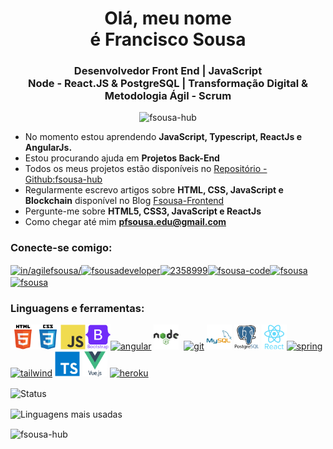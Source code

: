 
<h1 align="center">Olá, meu nome<br>  é Francisco Sousa</h1>  
<h3 align="center">Desenvolvedor Front End | JavaScript <br>
Node - React.JS & PostgreSQL | Transformação Digital & Metodologia Ágil - Scrum</h4>
<p align="center"><img src="https://github-profile-trophy.vercel.app/?username=fsousa-hub" alt="fsousa-hub" /></p>
  
- No momento estou aprendendo **JavaScript, Typescript, ReactJs e AngularJs.**  
- Estou procurando ajuda em **Projetos Back-End**  
- Todos os meus projetos estão disponíveis no [Repositório - Github:fsousa-hub](https://github.com/fsousa-hub?tab=repositories)  
- Regularmente escrevo artigos sobre **HTML, CSS, JavaScript  e Blockchain** disponível no Blog  [Fsousa-Frontend](https://fsousa-frontend.blogspot.com)  
- Pergunte-me sobre **HTML5, CSS3, JavaScript e ReactJs**  
- Como chegar até mim **pfsousa.edu@gmail.com**  

<h3 align="left">Conecte-se comigo:</h4><p align="left"><a href="https://linkedin.com/in/in/agilefsousa/" target="blank"><img align="center" src="https://raw.githubusercontent.com/rahuldkjain/github-profile-readme-generator/master/src/images/icons/Social/linked-in-alt.svg" alt="in/agilefsousa/" height="30" width="40" /></a><a href="https://twitter.com/fsousadeveloper" target="blank"><img align="center" src="https://raw.githubusercontent.com/rahuldkjain/github-profile-readme-generator/master/src/images/icons/Social/twitter.svg" alt="fsousadeveloper" height="30" width="40" /></a><a href="https://stackoverflow.com/users/21189838" target="blank"><img align="center" src="https://raw.githubusercontent.com/rahuldkjain/github-profile-readme-generator/master/src/images/icons/Social/stack-overflow.svg" alt="2358999" height="30" width="40" /></a><a href="https://codepen.io/fsousa-code" target="blank"><img align="center" src="https://raw.githubusercontent.com/rahuldkjain/github-profile-readme-generator/master/src/images/icons/Social/codepen.svg" alt="fsousa-code" height="30" width="40" /></a><a href="https://codesandbox.io/u/fsousa-hub" target="blank"><img align="center" src="https://raw.githubusercontent.com/rahuldkjain/github-profile-readme-generator/master/src/images/icons/Social/codesandbox.svg" alt="fsousa" height="30" width="40" /></a> <a href="https://dev.to/fsousadevgithub" target="blank"><img align="center" src="https://raw.githubusercontent.com/rahuldkjain/github-profile-readme-generator/master/src/images/icons/Social/devto.svg" alt="fsousa" height="30" width="40" /></a></p>  
  
<h3 align="left">Linguagens e ferramentas:</h4><p align="left"><a href="https://www.w3.org/html/" target="_blank" rel="noreferrer"><img src="https://raw.githubusercontent.com/devicons/devicon/master/icons/html5/html5-original-wordmark.svg" alt="html5" width="40" height="40"/></a><a href="https://www.w3schools.com/css/" target="_blank" rel="noreferrer"><img src="https://raw.githubusercontent.com/devicons/devicon/master/icons/css3/css3-original-wordmark.svg" alt="css3" width="40" height="40"/></a><a href="https://developer.mozilla.org/en-US/docs/Web/JavaScript" target="_blank" rel="noreferrer"><img src="https://raw.githubusercontent.com/devicons/devicon/master/icons/javascript/javascript-original.svg" alt="javascript" width="40" height="40"/></a><a href="https://getbootstrap.com" target="_blank" rel="noreferrer"><img src="https://raw.githubusercontent.com/devicons/devicon/master/icons/bootstrap/bootstrap-plain-wordmark.svg" alt="bootstrap" width="40" height="40"/></a><a href="https://angular.io" target="_blank" rel="noreferrer"><img src="https://angular.io/assets/images/logos/angular/angular.svg" alt="angular" width="40" height="45"/></a>&nbsp;<a href="https://nodejs.org" target="_blank" rel="noreferrer"><img src="https://raw.githubusercontent.com/devicons/devicon/master/icons/nodejs/nodejs-original-wordmark.svg" alt="nodejs" width="40" height="40"/></a>&nbsp;&nbsp;<a href="https://git-scm.com/" target="_blank" rel="noreferrer"><img src="https://www.vectorlogo.zone/logos/git-scm/git-scm-icon.svg" alt="git" width="40" height="40"/></a>&nbsp;<a href="https://www.mysql.com/" target="_blank" rel="noreferrer"><img src="https://raw.githubusercontent.com/devicons/devicon/master/icons/mysql/mysql-original-wordmark.svg" alt="mysql" width="40" height="40"/></a>&nbsp;<a href="https://www.postgresql.org" target="_blank" rel="noreferrer"><img src="https://raw.githubusercontent.com/devicons/devicon/master/icons/postgresql/postgresql-original-wordmark.svg" alt="postgresql" width="40" height="40"/></a>&nbsp;<a href="https://reactjs.org/" target="_blank" rel="noreferrer"><img src="https://raw.githubusercontent.com/devicons/devicon/master/icons/react/react-original-wordmark.svg" alt="react" width="40" height="40"/></a><a href="https://spring.io/" target="_blank" rel="noreferrer"><img src="https://www.vectorlogo.zone/logos/springio/springio-icon.svg" alt="spring" width="40" height="40"/></a>&nbsp;<a href="https://tailwindcss.com/" target="_blank" rel="noreferrer"><img src="https://www.vectorlogo.zone/logos/tailwindcss/tailwindcss-icon.svg" alt="tailwind" width="40" height="40"/></a>&nbsp;<a href="https://www.typescriptlang.org/" target="_blank" rel="noreferrer"><img src="https://raw.githubusercontent.com/devicons/devicon/master/icons/typescript/typescript-original.svg" alt="typescript" width="40" height="40"/></a>&nbsp;<a href="https://vuejs.org/" target="_blank" rel="noreferrer"><img src="https://raw.githubusercontent.com/devicons/devicon/master/icons/vuejs/vuejs-original-wordmark.svg" alt="vuejs" width="40" height="40"/></a>&nbsp;<a href="https://heroku.com" target="_blank" rel="noreferrer"><img src="https://www.vectorlogo.zone/logos/heroku/heroku-icon.svg" alt="heroku" width="40" height="40"/></a></p>  

<p><img align="center" src="https://github-readme-stats.vercel.app/api?username=fsousa-hub&show_icons=true&locale=en" alt="Status" /></p>
<p><img align="center" src="https://github-readme-stats.vercel.app/api/top-langs?username=fsousa-hub&show_icons=true&locale=en&layout=compact" alt="Linguagens mais usadas" /></p>
<p><img align="center" src="https://github-readme-streak-stats.herokuapp.com/?user=fsousa-hub&" alt="fsousa-hub" /></p>
